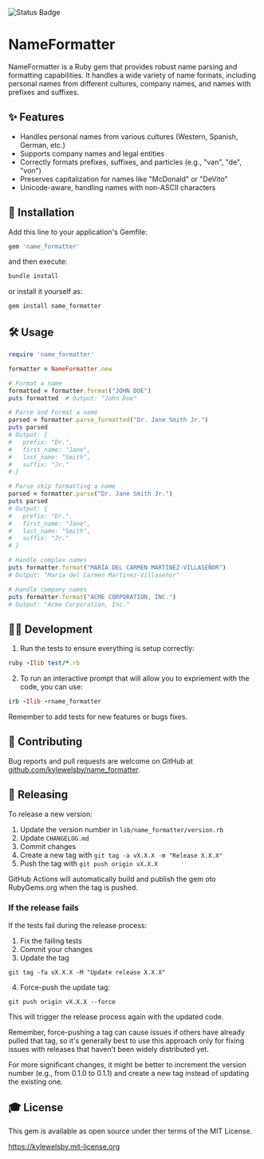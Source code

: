 ![Status Badge](https://github.com/kylewelsby/name_formatter/actions/workflows/main.yml/badge.svg)

# NameFormatter

NameFormatter is a Ruby gem that provides robust name parsing and formatting capabilities. It handles a wide variety of name formats, including personal names from different cultures, company names, and names with prefixes and suffixes.

## ✨ Features

- Handles personal names from various cultures (Western, Spanish, German, etc.)
- Supports company names and legal entities
- Correctly formats prefixes, suffixes, and particles (e.g., "van", "de", "von")
- Preserves capitalization for names like "McDonald" or "DeVito"
- Unicode-aware, handling names with non-ASCII characters

## 🎲 Installation

Add this line to your application's Gemfile:

```ruby
gem 'name_formatter'
```

and then execute:

```bash
bundle install
```

or install it yourself as:

```bash
gem install name_formatter
```

## 🛠️ Usage

```ruby
require 'name_formatter'

formatter = NameFormatter.new

# Format a name
formatted = formatter.format("JOHN DOE")
puts formatted  # Output: "John Doe"

# Parse and Format a name
parsed = formatter.parse_formatted("Dr. Jane Smith Jr.")
puts parsed
# Output: {
#   prefix: "Dr.",
#   first_name: "Jane",
#   last_name: "Smith",
#   suffix: "Jr."
# }

# Parse skip formatting a name
parsed = formatter.parse("Dr. Jane Smith Jr.")
puts parsed
# Output: {
#   prefix: "Dr.",
#   first_name: "Jane",
#   last_name: "Smith",
#   suffix: "Jr."
# }

# Handle complex names
puts formatter.format("MARÍA DEL CARMEN MARTÍNEZ-VILLASEÑOR")
# Output: "María del Carmen Martínez-Villaseñor"

# Handle company names
puts formatter.format("ACME CORPORATION, INC.")
# Output: "Acme Corporation, Inc."
```


## 👨‍💻 Development

1. Run the tests to ensure everything is setup correctly:

```ruby
ruby -Ilib test/*.rb
```

2. To run an interactive prompt that will allow you to expriement with the code, you can use:

```ruby
irb -Ilib -rname_formatter
```

Remember to add tests for new features or bugs fixes.

## 🤝 Contributing

Bug reports and pull requests are welcome on GitHub at [github.com/kylewelsby/name_formatter](https://github.com/kylewelsby/name_formatter).

## 🚀 Releasing

To release a new version:

1. Update the version number in `lib/name_formatter/version.rb`
2. Update `CHANGELOG.md`
3. Commit changes
4. Create a new tag with `git tag -a vX.X.X -m "Release X.X.X"`
5. Push the tag with `git push origin vX.X.X`

GitHub Actions will automatically build and publish the gem oto RubyGems.org when the tag is pushed.


### If the release fails

If the tests fail during the release process:

1. Fix the failing tests
2. Commit your changes
3. Update the tag
```
git tag -fa vX.X.X -M "Update release X.X.X"
```
4. Force-push the update tag:
```
git push origin vX.X.X --force
```

This will trigger the release process again with the updated code.

Remember, force-pushing a tag can cause issues if others have already pulled that tag, so it's generally best to use this approach only for fixing issues with releases that haven't been widely distributed yet.

For more significant changes, it might be better to increment the version number (e.g., from 0.1.0 to 0.1.1) and create a new tag instead of updating the existing one.

## 🎓 License

This gem is available as open source under ther terms of the MIT License.

https://kylewelsby.mit-license.org

